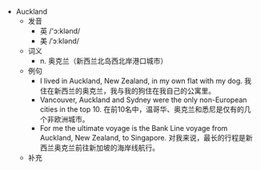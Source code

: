 - Auckland
  - 发音
    - 英 /'ɔ:klənd/
    - 美 /ˈɔːklənd/
  - 词义
    - n. 奥克兰（新西兰北岛西北岸港口城市）
  - 例句
    - I lived in Auckland, New Zealand, in my own flat with my dog. 我住在新西兰的奥克兰，我与我的狗住在我自己的公寓里。
    - Vancouver, Auckland and Sydney were the only non-European cities in the top 10. 在前10名中，温哥华、奥克兰和悉尼是仅有的几个非欧洲城市。
    - For me the ultimate voyage is the Bank Line voyage from Auckland, New Zealand, to Singapore. 对我来说，最长的行程是新西兰奥克兰前往新加坡的海岸线航行。
  - 补充